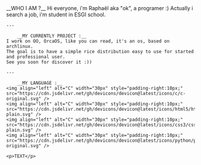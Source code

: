 <header>
    <link rel="stylesheet" type="text/css" href="style.css">
</header>
<body>
        __WHO I AM ?__
    Hi everyone, i'm Raphaël aka "ok", a programer :)
    Actually i search a job, i'm student in ESGI school.

    ---

        __MY CURRENTLY PROJECT :__
    I work on OO, OrcaOS, like you can read, it's an os, based on archlinux.
    The goal is to have a simple rice distribution easy to use for started and professional user.
    See you soon for discover it :))

    ---

        __MY LANGUAGE :__
    <img align="left" alt="C" width="30px" style="padding-right:10px;" src="https://cdn.jsdelivr.net/gh/devicons/devicon@latest/icons/c/c-original.svg" />
    <img align="left" alt="C" width="30px" style="padding-right:10px;" src="https://cdn.jsdelivr.net/gh/devicons/devicon@latest/icons/html5/html5-plain.svg" />
    <img align="left" alt="C" width="30px" style="padding-right:10px;" src="https://cdn.jsdelivr.net/gh/devicons/devicon@latest/icons/css3/css3-plain.svg" />
    <img align="left" alt="C" width="30px" style="padding-right:10px;" src="https://cdn.jsdelivr.net/gh/devicons/devicon@latest/icons/python/python-original.svg" />

    <p>TEXT</p>
</body>